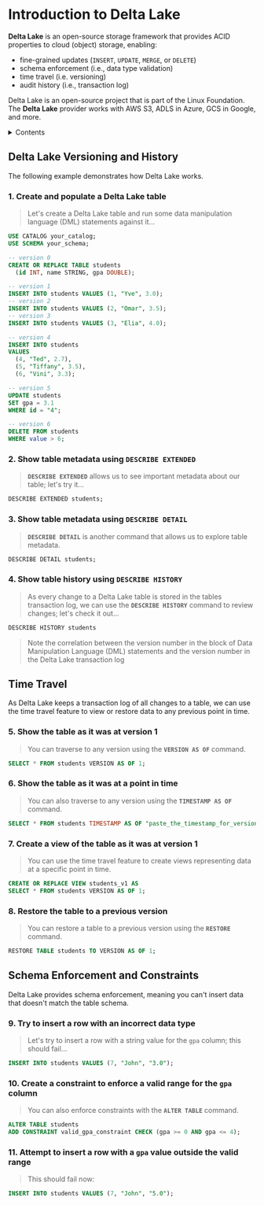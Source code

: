 # Introduction to Delta Lake

**Delta Lake** is an open-source storage framework that provides ACID properties to cloud (object) storage, enabling:
- fine-grained updates (`INSERT`, `UPDATE`, `MERGE`, or `DELETE`)
- schema enforcement (i.e., data type validation)
- time travel (i.e. versioning)
- audit history (i.e., transaction log)

Delta Lake is an open-source project that is part of the Linux Foundation.  The **Delta Lake** provider works with AWS S3, ADLS in Azure, GCS in Google, and more.

<details>
<summary>Contents</summary>
<ol>
    <li>
        <a href="#delta-lake-versioning-and-history">Delta Lake Versioning and History</a>
        <ol>
            <li><a href="#create-populate-table">Create and Populate a Delta Lake Table</a></li>
            <li><a href="#show-metadata-extended">Show Table Metadata Using `DESCRIBE EXTENDED`</a></li>
            <li><a href="#show-metadata-detail">Show Table Metadata Using `DESCRIBE DETAIL`</a></li>
            <li><a href="#show-table-history">Show Table History Using `DESCRIBE HISTORY`</a></li>
        </ol>
    </li>
    <li>
        <a href="#time-travel">Time Travel</a>
        <ol>
            <li><a href="#version-as-of">Show Table as it was at Version 1</a></li>
            <li><a href="#timestamp-as-of">Show Table as it was at a Point in Time</a></li>
            <li><a href="#create-view">Create a View of the Table as it was at Version 1</a></li>
            <li><a href="#restore-table">Restore the Table to a Previous Version</a></li>
        </ol>
    </li>
    <li>
        <a href="#schema-enforcement-and-constraints">Schema Enforcement and Constraints</a>
        <ol>
            <li><a href="#insert-incorrect-data">Try to Insert a Row with an Incorrect Data Type</a></li>
            <li><a href="#create-constraint">Create a Constraint to Enforce a Valid Range for the `gpa` Column</a></li>
            <li><a href="#insert-outside-range">Attempt to Insert a Row with a `gpa` Value Outside the Valid Range</a></li>
        </ol>
    </li>
</ol>
</details>

## Delta Lake Versioning and History

The following example demonstrates how Delta Lake works.

### <a id="create-populate-table"></a>1.  Create and populate a Delta Lake table

> Let's create a Delta Lake table and run some data manipulation language (DML) statements against it...

```sql
USE CATALOG your_catalog;
USE SCHEMA your_schema;

-- version 0
CREATE OR REPLACE TABLE students
  (id INT, name STRING, gpa DOUBLE);

-- version 1  
INSERT INTO students VALUES (1, "Yve", 3.0);
-- version 2
INSERT INTO students VALUES (2, "Omar", 3.5);
-- version 3
INSERT INTO students VALUES (3, "Elia", 4.0);

-- version 4
INSERT INTO students
VALUES 
  (4, "Ted", 2.7),
  (5, "Tiffany", 3.5),
  (6, "Vini", 3.3);

-- version 5  
UPDATE students 
SET gpa = 3.1
WHERE id = "4";

-- version 6
DELETE FROM students 
WHERE value > 6;
```

### <a id="show-metadata-extended"></a>2.  Show table metadata using `DESCRIBE EXTENDED`

> **`DESCRIBE EXTENDED`** allows us to see important metadata about our table; let's try it...

```sql
DESCRIBE EXTENDED students;
```

### <a id="show-metadata-detail"></a>3.  Show table metadata using `DESCRIBE DETAIL`

> **`DESCRIBE DETAIL`** is another command that allows us to explore table metadata.

```sql
DESCRIBE DETAIL students;
```

### <a id="show-table-history"></a>4.  Show table history using `DESCRIBE HISTORY`

> As every change to a Delta Lake table is stored in the tables transaction log, we can use the **`DESCRIBE HISTORY`** command to review changes; let's check it out...

```sql
DESCRIBE HISTORY students
```

> Note the correlation between the version number in the block of Data Manipulation Language (DML) statements and the version number in the Delta Lake transaction log

## Time Travel

As Delta Lake keeps a transaction log of all changes to a table, we can use the time travel feature to view or restore data to any previous point in time.

### <a id="version-as-of"></a>5.  Show the table as it was at version 1

> You can traverse to any version using the **`VERSION AS OF`** command.

```sql  
SELECT * FROM students VERSION AS OF 1;
```

### <a id="timestamp-as-of"></a>6.  Show the table as it was at a point in time

> You can also traverse to any version using the **`TIMESTAMP AS OF`** command.

```sql
SELECT * FROM students TIMESTAMP AS OF "paste_the_timestamp_for_version_1_here";
```

### <a id="create-view"></a>7.  Create a view of the table as it was at version 1

> You can use the time travel feature to create views representing data at a specific point in time.

```sql
CREATE OR REPLACE VIEW students_v1 AS
SELECT * FROM students VERSION AS OF 1;
``` 

### <a id="restore-table"></a>8.  Restore the table to a previous version

> You can restore a table to a previous version using the **`RESTORE`** command.

```sql
RESTORE TABLE students TO VERSION AS OF 1;
```

## Schema Enforcement and Constraints

Delta Lake provides schema enforcement, meaning you can't insert data that doesn't match the table schema.

### <a id="insert-incorrect-data"></a>9.  Try to insert a row with an incorrect data type 

> Let's try to insert a row with a string value for the `gpa` column; this should fail...

```sql
INSERT INTO students VALUES (7, "John", "3.0");
```

### <a id="create-constraint"></a>10.  Create a constraint to enforce a valid range for the `gpa` column

> You can also enforce constraints with the **`ALTER TABLE`** command.

```sql
ALTER TABLE students
ADD CONSTRAINT valid_gpa_constraint CHECK (gpa >= 0 AND gpa <= 4);
```

### 11.  Attempt to insert a row with a `gpa` value outside the valid range

> This should fail now:

```sql
INSERT INTO students VALUES (7, "John", "5.0");
```